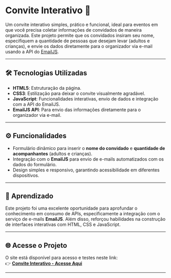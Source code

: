 # Convite Interativo 🥳

Um convite interativo simples, prático e funcional, ideal para eventos em que você precisa coletar informações de convidados de maneira organizada. Este projeto permite que os convidados insiram seu nome, especifiquem a quantidade de pessoas que desejam levar (adultos e crianças), e envie os dados diretamente para o organizador via e-mail usando a API do [EmailJS](https://www.emailjs.com/).

---

## 🛠️ Tecnologias Utilizadas

- **HTML5**: Estruturação da página.
- **CSS3**: Estilização para deixar o convite visualmente agradável.
- **JavaScript**: Funcionalidades interativas, envio de dados e integração com a API do EmailJS.
- **EmailJS API**: Para envio das informações diretamente para o organizador via e-mail.

---

## ⚙️ Funcionalidades

- Formulário dinâmico para inserir o **nome do convidado** e **quantidade de acompanhantes** (adultos e crianças).
- Integração com o **EmailJS** para envio de e-mails automatizados com os dados do formulário.
- Design simples e responsivo, garantindo acessibilidade em diferentes dispositivos.

---

## 🌱 Aprendizado

Este projeto foi uma excelente oportunidade para aprofundar o conhecimento em consumo de APIs, especificamente a integração com o serviço de e-mails **EmailJS**. Além disso, reforçou habilidades na construção de interfaces interativas com HTML, CSS e JavaScript.

---

## 🌐 Acesse o Projeto

O site está disponível para acesso e testes neste link:  
👉 **[Convite Interativo - Acesse Aqui](https://kenaynobre.github.io/Convite-interativo/)**

---

